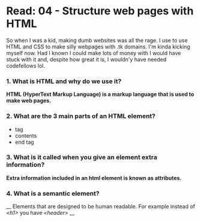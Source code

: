 # Read: 04 - Structure web pages with HTML 
So when I was a kid, making dumb websites was all the rage. I use to use HTML and CSS to make silly webpages with .tk domains. I'm kinda kicking myself now. Had I known I could make lots of money with I would have stuck with it and, despite how great it is, I wouldn'y have needed codefellows lol.

### 1. What is HTML and why do we use it?
**HTML (HyperText Markup Language) is a markup language that is used to make web pages.**

### 2. What are the 3 main parts of an HTML element?
* tag
* contents
* end tag

### 3. What is it called when you give an element extra information?
**Extra information included in an html element is known as attributes.**

### 4. What is a semantic element?
__ Elements that are designed to be human readable. For example instead of *\<h1\>* you have *\<header\>* __


